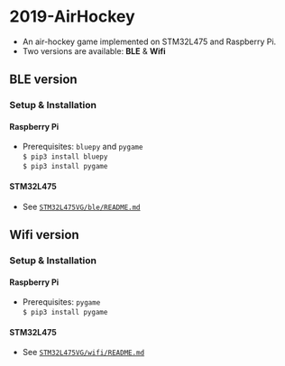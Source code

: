 # 2019-AirHockey
* An air-hockey game implemented on STM32L475 and Raspberry Pi.
* Two versions are available: **BLE** & **Wifi**

## BLE version
### Setup & Installation
#### Raspberry Pi
* Prerequisites: `bluepy` and `pygame`  
```$ pip3 install bluepy```  
```$ pip3 install pygame```

#### STM32L475
* See [`STM32L475VG/ble/README.md`](./STM32L475VG/ble/README.md)

## Wifi version
### Setup & Installation
#### Raspberry Pi
* Prerequisites: `pygame`  
```$ pip3 install pygame```

#### STM32L475
* See [`STM32L475VG/wifi/README.md`](./STM32L475VG/wifi/README.md)

